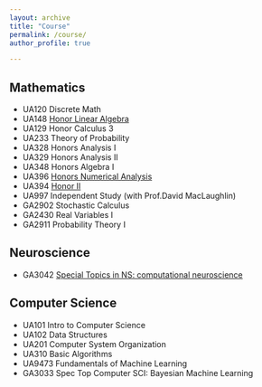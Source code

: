 ```yaml
---
layout: archive
title: "Course"
permalink: /course/
author_profile: true

---
```

## Mathematics
+ UA120 Discrete Math
+ UA148 [Honor Linear Algebra](https://devt287.github.io/files/MATH148-001_S2022_syllabus.pdf) 
+ UA129 Honor Calculus 3
+ UA233	Theory of Probability
+ UA328 Honors Analysis I
+ UA329 Honors Analysis II 
+ UA348 Honors Algebra I 
+ UA396 [Honors Numerical Analysis](https://cims.nyu.edu/~oneil/courses/sp23-math396/)
+ UA394 [Honor II](https://math.nyu.edu/~greengar/exploringode/exploringode.html)
+ UA997 Independent Study (with Prof.David MacLaughlin)
+ GA2902 Stochastic Calculus
+ GA2430 Real Variables I
+ GA2911 Probability Theory I

## Neuroscience
+ GA3042 [Special Topics in NS: computational neuroscience](https://as.nyu.edu/departments/cns/DoctoralProgram/GradCourses/ComputationalNeuroscience/ComputationalNeuroscienceSampleSyllabus.html)

## Computer Science
+ UA101  Intro to Computer Science
+ UA102  Data Structures
+ UA201  Computer System Organization
+ UA310  Basic Algorithms
+ UA9473 Fundamentals of Machine Learning 
+ GA3033 Spec Top Computer SCI: Bayesian Machine Learning
